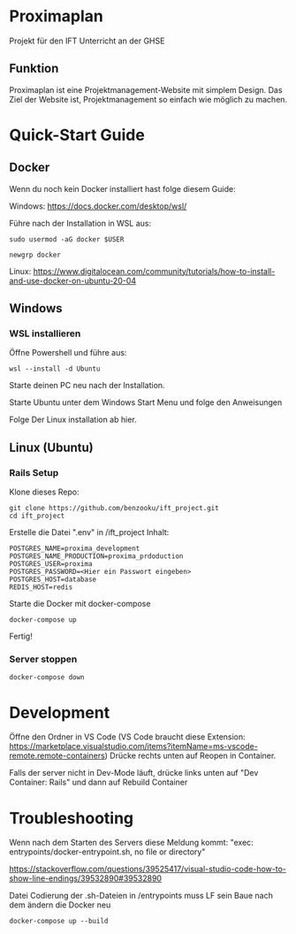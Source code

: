 # Proximaplan
Projekt für den IFT Unterricht an der GHSE

## Funktion
Proximaplan ist eine Projektmanagement-Website mit simplem Design.
Das Ziel der Website ist, Projektmanagement so einfach wie möglich zu machen.

# Quick-Start Guide

## Docker
Wenn du noch kein Docker installiert hast folge diesem Guide:

Windows:
https://docs.docker.com/desktop/wsl/

Führe nach der Installation in WSL aus:
```shell
sudo usermod -aG docker $USER
```
```shell
newgrp docker
```

Linux:
https://www.digitalocean.com/community/tutorials/how-to-install-and-use-docker-on-ubuntu-20-04

## Windows

### WSL installieren

Öffne Powershell und führe aus:
```shell
wsl --install -d Ubuntu
```

Starte deinen PC neu nach der Installation.

Starte Ubuntu unter dem Windows Start Menu und folge den Anweisungen

Folge Der Linux installation ab hier.

## Linux (Ubuntu)

### Rails Setup
Klone dieses Repo:
```shell
git clone https://github.com/benzooku/ift_project.git
cd ift_project
```
Erstelle die Datei ".env" in /ift_project
Inhalt:
```env
POSTGRES_NAME=proxima_development
POSTGRES_NAME_PRODUCTION=proxima_prdoduction
POSTGRES_USER=proxima
POSTGRES_PASSWORD=<Hier ein Passwort eingeben>
POSTGRES_HOST=database
REDIS_HOST=redis
```

Starte die Docker mit docker-compose
```shell
docker-compose up
```
Fertig!

### Server stoppen
```shell
docker-compose down
```

# Development

Öffne den Ordner in VS Code (VS Code braucht diese Extension: https://marketplace.visualstudio.com/items?itemName=ms-vscode-remote.remote-containers)
Drücke rechts unten auf Reopen in Container.

Falls der server nicht in Dev-Mode läuft, drücke links unten auf "Dev Container: Rails" und dann auf Rebuild Container



# Troubleshooting
Wenn nach dem Starten des Servers diese Meldung kommt:
"exec: entrypoints/docker-entrypoint.sh, no file or directory"

https://stackoverflow.com/questions/39525417/visual-studio-code-how-to-show-line-endings/39532890#39532890

Datei Codierung der .sh-Dateien in /entrypoints muss LF sein
Baue nach dem ändern die Docker neu
```shell
docker-compose up --build
```
